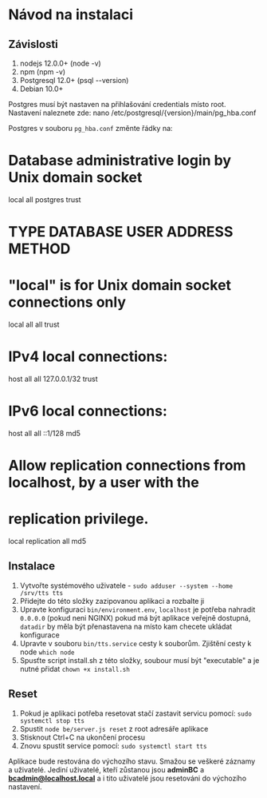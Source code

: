 # Návod na instalaci

## Závislosti

1. nodejs 12.0.0+  (node -v)
2. npm   (npm -v)
3. Postgresql 12.0+ (psql --version)
4. Debian 10.0+

Postgres musí být nastaven na přihlašování credentials místo root.
Nastavení naleznete zde: nano /etc/postgresql/{version}/main/pg_hba.conf

Postgres v souboru `pg_hba.conf` změnte řádky na:
# Database administrative login by Unix domain socket
local   all             postgres                                trust

# TYPE  DATABASE        USER            ADDRESS                 METHOD

# "local" is for Unix domain socket connections only
local   all             all                                     trust
# IPv4 local connections:
host    all             all             127.0.0.1/32            trust
# IPv6 local connections:
host    all             all             ::1/128                 md5
# Allow replication connections from localhost, by a user with the
# replication privilege.
local   replication     all                                     md5

## Instalace

1. Vytvořte systémového uživatele - `sudo adduser --system --home /srv/tts tts`
2. Přidejte do této složky zazipovanou aplikaci a rozbalte ji
3. Upravte konfiguraci `bin/environment.env`, `localhost` je potřeba nahradit `0.0.0.0` (pokud neni NGINX)
   pokud má být aplikace veřejně dostupná, `datadir` by měla být přenastavena na místo kam checete ukládat konfigurace
4. Upravte v souboru `bin/tts.service` cesty k souborům. Zjištění cesty k node `which node`
5. Spusťte script install.sh z této složky, soubour musí být "executable" a je nutné přidat `chown +x install.sh`

## Reset

1. Pokud je aplikaci potřeba resetovat stačí zastavit servicu pomocí:
`sudo systemctl stop tts`
2. Spustit `node be/server.js reset` z root adresáře aplikace
3. Stisknout Ctrl+C na ukončení procesu
4. Znovu spustit service pomocí: `sudo systemctl start tts`

Aplikace bude restována do výchozího stavu. Smažou se veškeré záznamy a 
uživatelé. Jediní uživatelé, kteří zůstanou jsou **adminBC** a 
**bcadmin@localhost.local** a i tito uživatelé jsou resetováni do výchozího nastavení.